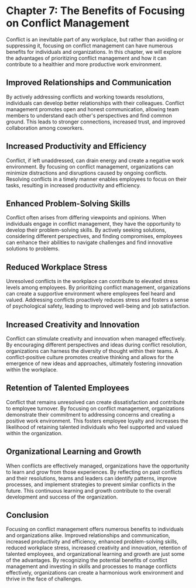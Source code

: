 Chapter 7: The Benefits of Focusing on Conflict Management
==========================================================

Conflict is an inevitable part of any workplace, but rather than avoiding or suppressing it, focusing on conflict management can have numerous benefits for individuals and organizations. In this chapter, we will explore the advantages of prioritizing conflict management and how it can contribute to a healthier and more productive work environment.

Improved Relationships and Communication
----------------------------------------

By actively addressing conflicts and working towards resolutions, individuals can develop better relationships with their colleagues. Conflict management promotes open and honest communication, allowing team members to understand each other's perspectives and find common ground. This leads to stronger connections, increased trust, and improved collaboration among coworkers.

Increased Productivity and Efficiency
-------------------------------------

Conflict, if left unaddressed, can drain energy and create a negative work environment. By focusing on conflict management, organizations can minimize distractions and disruptions caused by ongoing conflicts. Resolving conflicts in a timely manner enables employees to focus on their tasks, resulting in increased productivity and efficiency.

Enhanced Problem-Solving Skills
-------------------------------

Conflict often arises from differing viewpoints and opinions. When individuals engage in conflict management, they have the opportunity to develop their problem-solving skills. By actively seeking solutions, considering different perspectives, and finding compromises, employees can enhance their abilities to navigate challenges and find innovative solutions to problems.

Reduced Workplace Stress
------------------------

Unresolved conflicts in the workplace can contribute to elevated stress levels among employees. By prioritizing conflict management, organizations can create a supportive environment where employees feel heard and valued. Addressing conflicts proactively reduces stress and fosters a sense of psychological safety, leading to improved well-being and job satisfaction.

Increased Creativity and Innovation
-----------------------------------

Conflict can stimulate creativity and innovation when managed effectively. By encouraging different perspectives and ideas during conflict resolution, organizations can harness the diversity of thought within their teams. A conflict-positive culture promotes creative thinking and allows for the emergence of new ideas and approaches, ultimately fostering innovation within the workplace.

Retention of Talented Employees
-------------------------------

Conflict that remains unresolved can create dissatisfaction and contribute to employee turnover. By focusing on conflict management, organizations demonstrate their commitment to addressing concerns and creating a positive work environment. This fosters employee loyalty and increases the likelihood of retaining talented individuals who feel supported and valued within the organization.

Organizational Learning and Growth
----------------------------------

When conflicts are effectively managed, organizations have the opportunity to learn and grow from those experiences. By reflecting on past conflicts and their resolutions, teams and leaders can identify patterns, improve processes, and implement strategies to prevent similar conflicts in the future. This continuous learning and growth contribute to the overall development and success of the organization.

Conclusion
----------

Focusing on conflict management offers numerous benefits to individuals and organizations alike. Improved relationships and communication, increased productivity and efficiency, enhanced problem-solving skills, reduced workplace stress, increased creativity and innovation, retention of talented employees, and organizational learning and growth are just some of the advantages. By recognizing the potential benefits of conflict management and investing in skills and processes to manage conflicts effectively, organizations can create a harmonious work environment and thrive in the face of challenges.
